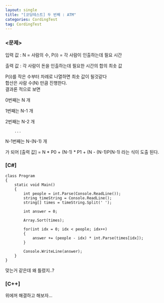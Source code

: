 ```yaml
---
layout: single
title: "[코딩테스트] 두 번째 : ATM"
categories: CordingTest
tag: CordingTest
---
```




### <문제>

입력 값 : N = 사람의 수, P(i) = 각 사람이 인출하는데 필요 시간

출력 값 : 각 사람이 돈을 인출하는데 필요한 시간의 합의 최솟 값


P(i)를 작은 수부터 차례로 나열하면 최솟 값이 될것같다 <br>
합산은 사람 수(N) 만큼 진행한다. <br>
결과론 적으로 보면

  0번째는 N 개

  1번째는 N-1 개

  2번째는 N-2 개

        ... 

  N-1번째는 N-(N-1) 개
  
가 되어 [출력 값] = N * P0 + (N-1) * P1 + (N - (N-1)P(N-1) 라는 식이 도출 된다.



### [C#]

```
class Program
{
    static void Main()
    {
        int people = int.Parse(Console.ReadLine());
        string timeString = Console.ReadLine();
        string[] times = timeString.Split(' ');

        int answer = 0;

        Array.Sort(times);

        for(int idx = 0; idx < people; idx++)
        {
            answer += (people - idx) * int.Parse(times[idx]);
        }

        Console.WriteLine(answer);
    }
}
```

맞는거 같은데 왜 틀렸지..? 



### [C++]

위에꺼 해결하고 해보자...